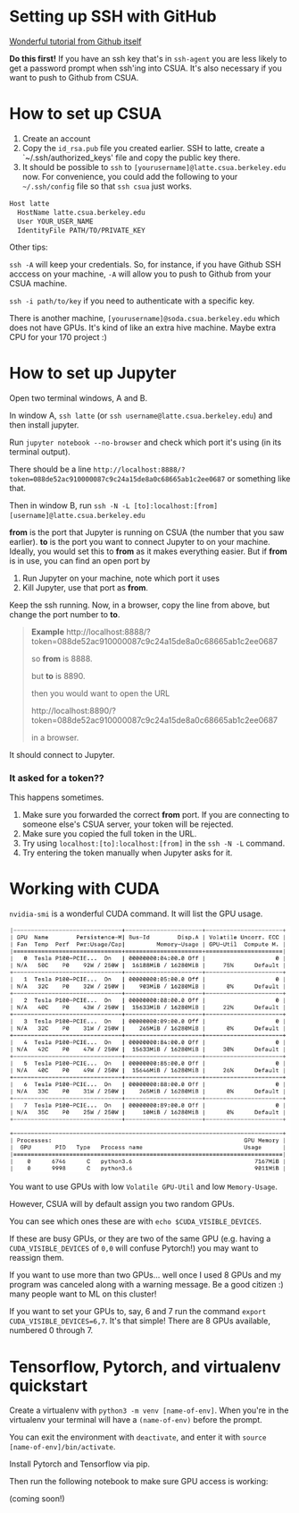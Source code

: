 # Setting up SSH with GitHub

[Wonderful tutorial from Github itself](https://help.github.com/en/github/authenticating-to-github/connecting-to-github-with-ssh)

**Do this first!** If you have an ssh key that's in `ssh-agent` you are less likely to get a password prompt when ssh'ing into CSUA. It's also necessary if you want to push to Github from CSUA.

# How to set up CSUA

1. Create an account
2. Copy the `id_rsa.pub` file you created earlier. SSH to latte, create a `~/.ssh/authorized_keys' file and copy the public key there.
4. It should be possible to `ssh` to `[yourusername]@latte.csua.berkeley.edu` now. For convenience, you could add the following to your `~/.ssh/config` file so that `ssh csua` just works.
```
Host latte
  HostName latte.csua.berkeley.edu
  User YOUR_USER_NAME
  IdentityFile PATH/TO/PRIVATE_KEY
```

Other tips:

`ssh -A` will keep your credentials. So, for instance, if you have Github SSH acccess on your machine, `-A` will allow you to push to Github from your CSUA machine.

`ssh -i path/to/key` if you need to authenticate with a specific key.

There is another machine, `[yourusername]@soda.csua.berkeley.edu` which does not have GPUs. It's kind of like an extra hive machine. Maybe extra CPU for your 170 project :)

# How to set up Jupyter 

Open two terminal windows, A and B.

In window A, `ssh latte` (or `ssh username@latte.csua.berkeley.edu`) and then install jupyter.

Run `jupyter notebook --no-browser` and check which port it's using (in its terminal output).

There should be a line `http://localhost:8888/?token=088de52ac910000087c9c24a15de8a0c68665ab1c2ee0687` or something like that.

Then in window B, run `ssh -N -L [to]:localhost:[from] [username]@latte.csua.berkeley.edu`

**from** is the port that Jupyter is running on CSUA (the number that you saw earlier).
**to** is the port you want to connect Jupyter to on your machine. Ideally, you would set this to **from** as it makes everything easier. But if **from** is in use, you can find an open port by 

  1. Run Jupyter on your machine, note which port it uses
  2. Kill Jupyter, use that port as **from**.

Keep the ssh running. Now, in a browser, copy the line from above, but change the port number to **to**.

> **Example**
> http://localhost:8888/?token=088de52ac910000087c9c24a15de8a0c68665ab1c2ee0687
> 
> so **from** is 8888.
>
> but **to** is 8890.
>
> then you would want to open the URL 
>
> http://localhost:8890/?token=088de52ac910000087c9c24a15de8a0c68665ab1c2ee0687
>
> in a browser.

It should connect to Jupyter.

### It asked for a token??

This happens sometimes.

1. Make sure you forwarded the correct **from** port. If you are connecting to someone else's CSUA server, your token will be rejected.
2. Make sure you copied the full token in the URL.
3. Try using `localhost:[to]:localhost:[from]` in the `ssh -N -L` command.
3. Try entering the token manually when Jupyter asks for it.

# Working with CUDA

`nvidia-smi` is a wonderful CUDA command. It will list the GPU usage.

![nvidia-smi output](resources/csua/nvidia-smi.png)

You want to use GPUs with low `Volatile GPU-Util` and low `Memory-Usage`.

However, CSUA will by default assign you two random GPUs.

You can see which ones these are with `echo $CUDA_VISIBLE_DEVICES`.

If these are busy GPUs, or they are two of the same GPU (e.g. having a `CUDA_VISIBLE_DEVICES` of `0,0` will confuse Pytorch!) you may want to reassign them.

If you want to use more than two GPUs... well once I used 8 GPUs and my program was canceled along with a warning message. Be a good citizen :) many people want to ML on this cluster!

If you want to set your GPUs to, say, 6 and 7 run the command `export CUDA_VISIBLE_DEVICES=6,7`. It's that simple! There are 8 GPUs available, numbered 0 through 7.

# Tensorflow, Pytorch, and virtualenv quickstart

Create a virtualenv with `python3 -m venv [name-of-env]`. When you're in the virtualenv your terminal will have a `(name-of-env)` before the prompt.

You can exit the environment with `deactivate`, and enter it with `source [name-of-env]/bin/activate`.

Install Pytorch and Tensorflow via pip.

Then run the following notebook to make sure GPU access is working:

(coming soon!)